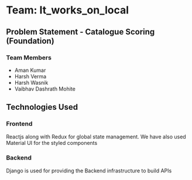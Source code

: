 # Team: It_works_on_local
## Problem Statement - Catalogue Scoring (Foundation)

### Team Members

- Aman Kumar
- Harsh Verma
- Harsh Wasnik
- Vaibhav Dashrath Mohite

## Technologies Used

### Frontend

Reactjs along with Redux for global state management. We have also used Material UI for the styled components

### Backend

Django is used for providing the Backend infrastructure to build APIs 
